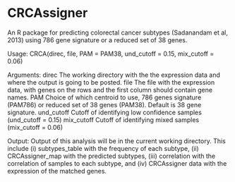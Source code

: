 # CRCAssigner

An R package for predicting colorectal cancer subtypes (Sadanandam et al, 2013) using 786 gene signature or a reduced set of 38 genes.

Usage:
CRCA(direc, file, PAM = PAM38, und_cutoff = 0.15, mix_cutoff = 0.06) 

Arguments:
direc The working directory with the the expression data and where the output is going to be posted.
file The file with the expression data, with genes on the rows and the first column should contain gene names.
PAM Choice of which centroid to use, 786 genes signature (PAM786) or reduced set of 38 genes (PAM38). Default is 38 gene signature.
und_cutoff Cutoff of identifying low confidence samples (und_cutoff = 0.15)
mix_cutoff Cutoff of identifying mixed samples (mix_cutoff = 0.06)

Output:
Output of this analysis will be in the current working directory. This include (i) subtypes_table with the frequency of each subtype, (ii) CRCAssigner_map 
with the predicted subtypes, (iii) correlation with the correlation of samples to each subtype, and (iv) CRCAssigner data with the expression of the 
matched genes.
